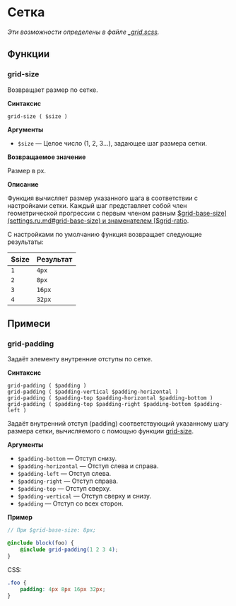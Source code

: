# Сетка

*Эти возможности определены в файле [_grid.scss](../lib/_grid.scss).*

## Функции

### grid-size

Возвращает размер по сетке.

**Синтаксис**

    grid-size ( $size )

**Аргументы**

- `$size` — Целое число (1, 2, 3…), задающее шаг размера сетки.

**Возвращаемое значение**

Размер в px.

**Описание**

Функция вычисляет размер указанного шага в соответствии с настройками сетки. Каждый шаг представляет
собой член геометрической прогрессии с первым членом равным
[$grid-base-size](settings.ru.md#grid-base-size) и знаменателем
[$grid-ratio](settings.ru.md#grid-ratio).

С настройками по умолчанию функция возвращает следующие результаты:

$size | Результат
------|----------
`1`   | `4px`
`2`   | `8px`
`3`   | `16px`
`4`   | `32px`

## Примеси

### grid-padding

Задаёт элементу внутренние отступы по сетке.

**Синтаксис**

    grid-padding ( $padding )
    grid-padding ( $padding-vertical $padding-horizontal )
    grid-padding ( $padding-top $padding-horizontal $padding-bottom )
    grid-padding ( $padding-top $padding-right $padding-bottom $padding-left )

Задаёт внутренний отступ (padding) соответствующий указанному шагу размера сетки, вычисляемого с
помощью функции [grid-size](#grid-size). 

**Аргументы**

- `$padding-bottom` — Отступ снизу.
- `$padding-horizontal` — Отступ слева и справа.
- `$padding-left` — Отступ слева.
- `$padding-right` — Отступ справа.
- `$padding-top` — Отступ сверху.
- `$padding-vertical` — Отступ сверху и снизу.
- `$padding` — Отступ со всех сторон.

**Пример**

```scss
// При $grid-base-size: 8px;

@include block(foo) {
    @include grid-padding(1 2 3 4);
}
```

CSS:

```css
.foo {
    padding: 4px 8px 16px 32px;
}
```
